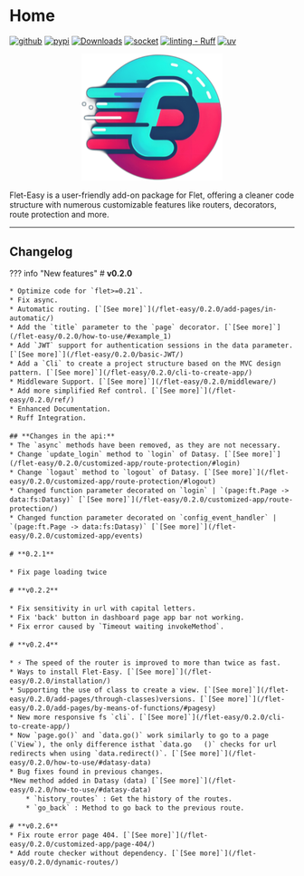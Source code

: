 # Home

[![github](https://img.shields.io/badge/my_profile-000?style=for-the-badge&logo=github&logoColor=white)](https://github.com/Daxexs)
[![pypi](https://img.shields.io/badge/Pypi-0A66C2?style=for-the-badge&logo=pypi&logoColor=white)](https://pypi.org/project/flet-easy)
[![Downloads](https://static.pepy.tech/badge/flet-easy)](https://pepy.tech/project/flet-easy) [![socket](https://socket.dev/api/badge/pypi/package/flet-easy/0.2.2#1725204521828)](https://socket.dev/pypi/package/flet-easy)
[![linting - Ruff](https://img.shields.io/endpoint?url=https://raw.githubusercontent.com/astral-sh/ruff/main/assets/badge/v2.json)](https://github.com/astral-sh/ruff)
[![uv](https://img.shields.io/endpoint?url=https://raw.githubusercontent.com/astral-sh/uv/main/assets/badge/v0.json)](https://github.com/astral-sh/uv)

<div align="center">
    <img src="assets/images/logo.png" alt="logo" width="250">
</div>

Flet-Easy is a user-friendly add-on package for Flet, offering a cleaner code structure with numerous customizable features like routers, decorators, route protection and more.

---

## Changelog

??? info "New features"
    # **v0.2.0**

    * Optimize code for `flet>=0.21`.
    * Fix async.
    * Automatic routing. [`[See more]`](/flet-easy/0.2.0/add-pages/in-automatic/)
    * Add the `title` parameter to the `page` decorator. [`[See more]`](/flet-easy/0.2.0/how-to-use/#example_1)
    * Add `JWT` support for authentication sessions in the data parameter. [`[See more]`](/flet-easy/0.2.0/basic-JWT/)
    * Add a `Cli` to create a project structure based on the MVC design pattern. [`[See more]`](/flet-easy/0.2.0/cli-to-create-app/)
    * Middleware Support. [`[See more]`](/flet-easy/0.2.0/middleware/)
    * Add more simplified Ref control. [`[See more]`](/flet-easy/0.2.0/ref/)
    * Enhanced Documentation.
    * Ruff Integration.

    ## **Changes in the api:**
    * The `async` methods have been removed, as they are not necessary.   
    * Change `update_login` method to `login` of Datasy. [`[See more]`](/flet-easy/0.2.0/customized-app/route-protection/#login)
    * Change `logaut` method to `logout` of Datasy. [`[See more]`](/flet-easy/0.2.0/customized-app/route-protection/#logout)
    * Changed function parameter decorated on `login` | `(page:ft.Page -> data:fs:Datasy)` [`[See more]`](/flet-easy/0.2.0/customized-app/route-protection/)
    * Changed function parameter decorated on `config_event_handler` | `(page:ft.Page -> data:fs:Datasy)` [`[See more]`](/flet-easy/0.2.0/customized-app/events)

    # **0.2.1**

    * Fix page loading twice 

    # **v0.2.2**

    * Fix sensitivity in url with capital letters.
    * Fix 'back' button in dashboard page app bar not working.
    * Fix error caused by `Timeout waiting invokeMethod`.

    # **v0.2.4**

    * ⚡ The speed of the router is improved to more than twice as fast.
    * Ways to install Flet-Easy. [`[See more]`](/flet-easy/0.2.0/installation/)
    * Supporting the use of class to create a view. [`[See more]`](/flet-easy/0.2.0/add-pages/through-classes)versions. [`[See more]`](/flet-easy/0.2.0/add-pages/by-means-of-functions/#pagesy)
    * New more responsive fs `cli`. [`[See more]`](/flet-easy/0.2.0/cli-to-create-app/)
    * Now `page.go()` and `data.go()` work similarly to go to a page (`View`), the only difference isthat `data.go   ()` checks for url redirects when using `data.redirect()`. [`[See more]`](/flet-easy/0.2.0/how-to-use/#datasy-data)
    * Bug fixes found in previous changes.
    *New method added in Datasy (data) [`[See more]`](/flet-easy/0.2.0/how-to-use/#datasy-data)
        * `history_routes` : Get the history of the routes.
        * `go_back` : Method to go back to the previous route.
    
    # **v0.2.6**
    * Fix route error page 404. [`[See more]`](/flet-easy/0.2.0/customized-app/page-404/)
    * Add route checker without dependency. [`[See more]`](/flet-easy/0.2.0/dynamic-routes/)
